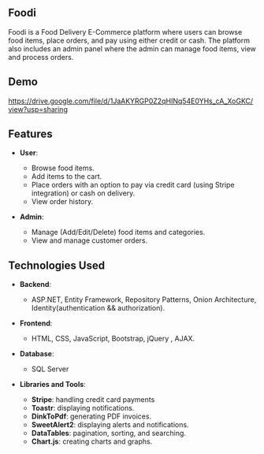 
## Foodi
Foodi is a Food Delivery E-Commerce platform where users can browse food items, place orders, and pay using either credit or cash. The platform also includes an admin panel where the admin can manage food items, view and process orders.

## Demo
https://drive.google.com/file/d/1JaAKYRGP0Z2qHINq54E0YHs_cA_XoGKC/view?usp=sharing

## Features
- **User**:
  - Browse food items.
  - Add items to the cart.
  - Place orders with an option to pay via credit card (using Stripe integration) or cash on delivery.
  - View order history.

- **Admin**:
  - Manage (Add/Edit/Delete) food items and categories.
  - View and manage customer orders.


## Technologies Used
- **Backend**:
  - ASP.NET, Entity Framework, Repository Patterns, Onion Architecture, Identity(authentication && authorization).

- **Frontend**:
  - HTML, CSS, JavaScript, Bootstrap, jQuery , AJAX.

- **Database**:
  - SQL Server 

- **Libraries and Tools**:
  - **Stripe**: handling credit card payments
  - **Toastr**: displaying notifications.
  - **DinkToPdf**: generating PDF invoices.
  - **SweetAlert2**: displaying alerts and notifications.
  - **DataTables**: pagination, sorting, and searching.
  - **Chart.js**: creating charts and graphs.

